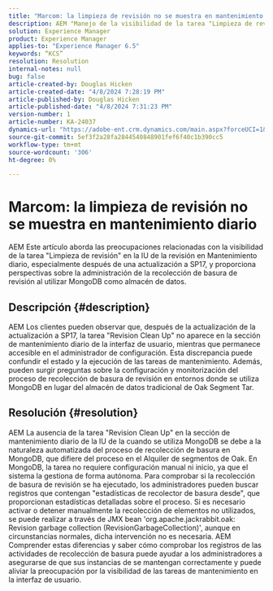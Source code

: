 ```yaml
---
title: "Marcom: la limpieza de revisión no se muestra en mantenimiento diario"
description: AEM "Manejo de la visibilidad de la tarea "Limpieza de revisión" y la recolección de basura en el espacio de trabajo de"
solution: Experience Manager
product: Experience Manager
applies-to: "Experience Manager 6.5"
keywords: “KCS”
resolution: Resolution
internal-notes: null
bug: false
article-created-by: Douglas Hicken
article-created-date: "4/8/2024 7:28:19 PM"
article-published-by: Douglas Hicken
article-published-date: "4/8/2024 7:31:23 PM"
version-number: 1
article-number: KA-24037
dynamics-url: "https://adobe-ent.crm.dynamics.com/main.aspx?forceUCI=1&pagetype=entityrecord&etn=knowledgearticle&id=1f8cd022-def5-ee11-a1fe-6045bd0065b6"
source-git-commit: 5ef3f2a28fa2844540848901fef6f40c1b390cc5
workflow-type: tm+mt
source-wordcount: '306'
ht-degree: 0%

---
```


# Marcom: la limpieza de revisión no se muestra en mantenimiento diario


AEM Este artículo aborda las preocupaciones relacionadas con la visibilidad de la tarea &quot;Limpieza de revisión&quot; en la IU de la revisión en Mantenimiento diario, especialmente después de una actualización a SP17, y proporciona perspectivas sobre la administración de la recolección de basura de revisión al utilizar MongoDB como almacén de datos.

## Descripción {#description}


AEM Los clientes pueden observar que, después de la actualización de la actualización a SP17, la tarea &quot;Revision Clean Up&quot; no aparece en la sección de mantenimiento diario de la interfaz de usuario, mientras que permanece accesible en el administrador de configuración. Esta discrepancia puede confundir el estado y la ejecución de las tareas de mantenimiento. Además, pueden surgir preguntas sobre la configuración y monitorización del proceso de recolección de basura de revisión en entornos donde se utiliza MongoDB en lugar del almacén de datos tradicional de Oak Segment Tar.


## Resolución {#resolution}


AEM La ausencia de la tarea &quot;Revision Clean Up&quot; en la sección de mantenimiento diario de la IU de la cuando se utiliza MongoDB se debe a la naturaleza automatizada del proceso de recolección de basura en MongoDB, que difiere del proceso en el Alquiler de segmentos de Oak. En MongoDB, la tarea no requiere configuración manual ni inicio, ya que el sistema la gestiona de forma autónoma. Para comprobar si la recolección de basura de revisión se ha ejecutado, los administradores pueden buscar registros que contengan &quot;estadísticas de recolector de basura desde&quot;, que proporcionan estadísticas detalladas sobre el proceso. Si es necesario activar o detener manualmente la recolección de elementos no utilizados, se puede realizar a través de JMX bean &#39;org.apache.jackrabbit.oak: Revision garbage collection (RevisionGarbageCollection)&#39;, aunque en circunstancias normales, dicha intervención no es necesaria. AEM Comprender estas diferencias y saber cómo comprobar los registros de las actividades de recolección de basura puede ayudar a los administradores a asegurarse de que sus instancias de se mantengan correctamente y puede aliviar la preocupación por la visibilidad de las tareas de mantenimiento en la interfaz de usuario.
